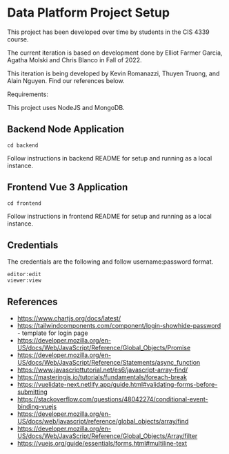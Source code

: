 # Data Platform Project Setup

This project has been developed over time by students in the CIS 4339 course.

The current iteration is based on development done by Elliot Farmer Garcia, Agatha	Molski and Chris Blanco in Fall of 2022.

This iteration is being developed by Kevin Romanazzi, Thuyen Truong, and Alain Nguyen. Find our references below.

Requirements:

This project uses NodeJS and MongoDB.

## Backend Node Application
```
cd backend
```
Follow instructions in backend README for setup and running as a local instance.

## Frontend Vue 3 Application
```
cd frontend 
```
Follow instructions in frontend README for setup and running as a local instance.

## Credentials
The credentials are the following and follow username:password format.
```
editor:edit
viewer:view

```


## References
- https://www.chartjs.org/docs/latest/
- https://tailwindcomponents.com/component/login-showhide-password - template for login page
- https://developer.mozilla.org/en-US/docs/Web/JavaScript/Reference/Global_Objects/Promise
- https://developer.mozilla.org/en-US/docs/Web/JavaScript/Reference/Statements/async_function
- https://www.javascripttutorial.net/es6/javascript-array-find/
- https://masteringjs.io/tutorials/fundamentals/foreach-break
- https://vuelidate-next.netlify.app/guide.html#validating-forms-before-submitting
- https://stackoverflow.com/questions/48042274/conditional-event-binding-vuejs
- https://developer.mozilla.org/en-US/docs/web/javascript/reference/global_objects/array/find
- https://developer.mozilla.org/en-US/docs/Web/JavaScript/Reference/Global_Objects/Array/filter
- https://vuejs.org/guide/essentials/forms.html#multiline-text

